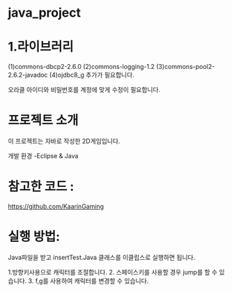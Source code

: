 # java_project
# 1.라이브러리
(1)commons-dbcp2-2.6.0
(2)commons-logging-1.2
(3)commons-pool2-2.6.2-javadoc
(4)ojdbc8_g
추가가 필요합니다.

오라클 아이디와 비밀번호를 계정에 맞게 수정이 필요합니다.

# 프로젝트 소개
이 프로젝트는 자바로 작성한 2D게임입니다.

개발 환경
-Eclipse & Java

# 참고한 코드 :
https://github.com/KaarinGaming

# 실행 방법:
Java파일을 받고 insertTest.Java 클래스를 이클립스로 실행하면 됩니다.

1.방향키사용으로 캐릭터를 조절합니다.
2. 스페이스키를 사용할 경우 jump를 할 수 있습니다.
3. f,g를 사용하여 캐릭터를 변경할 수 있습니다.
